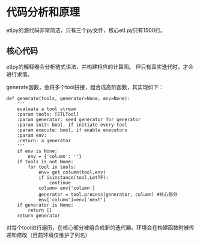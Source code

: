 # 代码分析和原理

etlpy的源代码非常简洁，只有三个py文件，核心etl.py只有1500行。

## 核心代码

etlpy的解释器会分析链式语法，并构建相应的计算图。 但只有真实迭代时，才会进行求值。

generate函数，会将多个tool拼接，组合成高阶函数，其实现如下：
```
def generate(tools, generator=None, env=None):
    '''
    evaluate a tool stream
    :param tools: [ETLTool]
    :param generator: seed generator for generator
    :param init: bool, if initiate every tool
    :param execute: bool, if enable executors
    :param env:
    :return: a generator
    '''
    if env is None:
        env = {'column': ''}
    if tools is not None:
        for tool in tools:
            env= get_column(tool,env)
            if isinstance(tool,LetTF):
                continue
            column= env['column']
            generator = tool.process(generator, column) #核心部分
            env['column']=env['next']
    if generator is None:
        return []
    return generator
```

对每个tool进行遍历，在核心部分被组合成新的迭代器。环境会在构建函数时被传递和修改（目前环境仅维护了列名）

